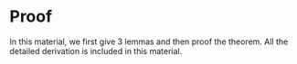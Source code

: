 # Proof
In this material, we first give 3 lemmas and then proof the theorem. 
All the detailed derivation is included in this material.
